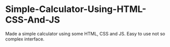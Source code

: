 # Simple-Calculator-Using-HTML-CSS-And-JS
Made a simple calculator using some HTML, CSS and JS. Easy to use not so complex interface. 
